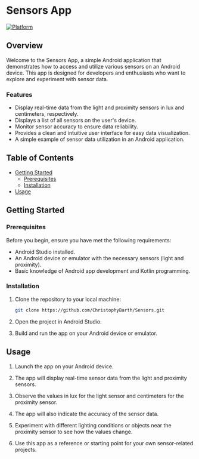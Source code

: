 # Sensors App

[![Platform](https://img.shields.io/badge/Platform-Android-brightgreen.svg)](https://www.android.com)

## Overview

Welcome to the Sensors App, a simple Android application that demonstrates how to access and utilize various sensors on an Android device. This app is designed for developers and enthusiasts who want to explore and experiment with sensor data.

### Features

- Display real-time data from the light and proximity sensors in lux and centimeters, respectively.
- Displays a list of all sensors on the user's device.
- Monitor sensor accuracy to ensure data reliability.
- Provides a clean and intuitive user interface for easy data visualization.
- A simple example of sensor data utilization in an Android application.

## Table of Contents

- [Getting Started](#getting-started)
  - [Prerequisites](#prerequisites)
  - [Installation](#installation)
- [Usage](#usage)

## Getting Started

### Prerequisites

Before you begin, ensure you have met the following requirements:

- Android Studio installed.
- An Android device or emulator with the necessary sensors (light and proximity).
- Basic knowledge of Android app development and Kotlin programming.

### Installation

1. Clone the repository to your local machine:

   ```bash
   git clone https://github.com/ChristophyBarth/Sensors.git

2. Open the project in Android Studio. 

3. Build and run the app on your Android device or emulator.

## Usage

1. Launch the app on your Android device.

2. The app will display real-time sensor data from the light and proximity sensors.

3. Observe the values in lux for the light sensor and centimeters for the proximity sensor.

4. The app will also indicate the accuracy of the sensor data.

5. Experiment with different lighting conditions or objects near the proximity sensor to see how the values change.

6. Use this app as a reference or starting point for your own sensor-related projects.

